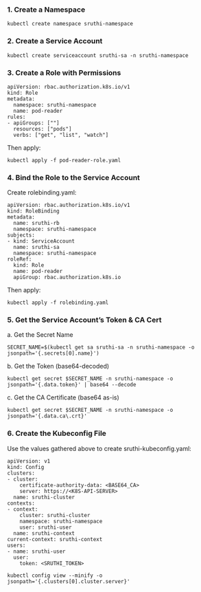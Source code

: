 ### 1. Create a Namespace
```
kubectl create namespace sruthi-namespace
```
### 2. Create a Service Account
```
kubectl create serviceaccount sruthi-sa -n sruthi-namespace
```
### 3. Create a Role with Permissions

```
apiVersion: rbac.authorization.k8s.io/v1
kind: Role
metadata:
  namespace: sruthi-namespace
  name: pod-reader
rules:
- apiGroups: [""]
  resources: ["pods"]
  verbs: ["get", "list", "watch"]
```
Then apply:
```
kubectl apply -f pod-reader-role.yaml
```
### 4. Bind the Role to the Service Account

Create rolebinding.yaml:
```
apiVersion: rbac.authorization.k8s.io/v1
kind: RoleBinding
metadata:
  name: sruthi-rb
  namespace: sruthi-namespace
subjects:
- kind: ServiceAccount
  name: sruthi-sa
  namespace: sruthi-namespace
roleRef:
  kind: Role
  name: pod-reader
  apiGroup: rbac.authorization.k8s.io
```
Then apply:
```
kubectl apply -f rolebinding.yaml
```
### 5. Get the Service Account’s Token & CA Cert

a. Get the Secret Name
```
SECRET_NAME=$(kubectl get sa sruthi-sa -n sruthi-namespace -o jsonpath='{.secrets[0].name}')
```
b. Get the Token (base64-decoded)
```
kubectl get secret $SECRET_NAME -n sruthi-namespace -o jsonpath='{.data.token}' | base64 --decode
```
c. Get the CA Certificate (base64 as-is)
```
kubectl get secret $SECRET_NAME -n sruthi-namespace -o jsonpath='{.data.ca\.crt}'
```
### 6. Create the Kubeconfig File

Use the values gathered above to create sruthi-kubeconfig.yaml:
```
apiVersion: v1
kind: Config
clusters:
- cluster:
    certificate-authority-data: <BASE64_CA>
    server: https://<K8S-API-SERVER>
  name: sruthi-cluster
contexts:
- context:
    cluster: sruthi-cluster
    namespace: sruthi-namespace
    user: sruthi-user
  name: sruthi-context
current-context: sruthi-context
users:
- name: sruthi-user
  user:
    token: <SRUTHI_TOKEN>
```

```
kubectl config view --minify -o jsonpath='{.clusters[0].cluster.server}'
```
